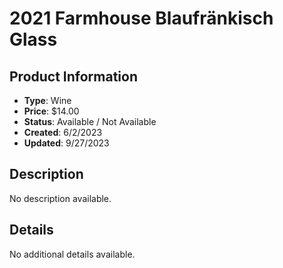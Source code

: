 # 2021 Farmhouse Blaufränkisch Glass

## Product Information
- **Type**: Wine
- **Price**: $14.00
- **Status**: Available / Not Available
- **Created**: 6/2/2023
- **Updated**: 9/27/2023

## Description
No description available.



## Details
No additional details available.
